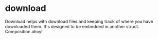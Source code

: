 # download
Download helps with download files and keeping track of where you have downloaded them. It's designed to be embedded in another struct. Composition ahoy!

